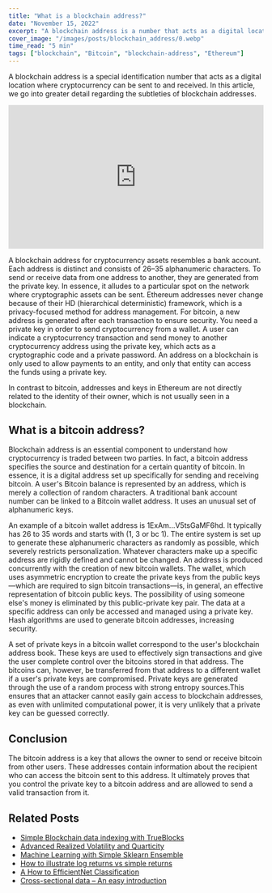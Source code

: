 ```yaml
---
title: "What is a blockchain address?"
date: "November 15, 2022"
excerpt: "A blockchain address is a number that acts as a digital location for cryptocurrency."
cover_image: "/images/posts/blockchain_address/0.webp"
time_read: "5 min"
tags: ["blockchain", "Bitcoin", "blockchain-address", "Ethereum"]
---
```


A blockchain address is a special identification number that acts as a digital location where cryptocurrency can be sent to and received.
In this article, we go into greater detail regarding the subtleties of blockchain addresses.

<div style="position: relative; padding-bottom: 56.25%;">
<iframe style="border: 1; top: 0; left: 0; width: 100%; height: 100%; position: absolute;" src="https://www.youtube.com/embed/MoQa_zdmoKs?autoplay=1&mute=1" title="YouTube video player" frameborder="0" allow="accelerometer; autoplay; clipboard-write; encrypted-media; gyroscope; picture-in-picture" allowfullscreen></iframe>
</div>

A blockchain address for cryptocurrency assets resembles a bank account. Each address is distinct and consists of 26–35 alphanumeric characters.
To send or receive data from one address to another, they are generated from the private key. In essence, it alludes to a particular spot on the network where cryptographic assets can be sent.
Ethereum addresses never change because of their HD (hierarchical deterministic) framework, which is a privacy-focused method for address management. For bitcoin, a new address is generated after each transaction to ensure security.
You need a private key in order to send cryptocurrency from a wallet. A user can indicate a cryptocurrency transaction and send money to another cryptocurrency address using the private key, which acts as a cryptographic code and a private password.
An address on a blockchain is only used to allow payments to an entity, and only that entity can access the funds using a private key.

In contrast to bitcoin, addresses and keys in Ethereum are not directly related to the identity of their owner, which is not usually seen in a blockchain.

## What is a bitcoin address?

Blockchain address is an essential component to understand how cryptocurrency is traded between two parties. In fact, a bitcoin address specifies the source and destination for a certain quantity of bitcoin.
In essence, it is a digital address set up specifically for sending and receiving bitcoin.
A user's Bitcoin balance is represented by an address, which is merely a collection of random characters.
A traditional bank account number can be linked to a Bitcoin wallet address. It uses an unusual set of alphanumeric keys.

An example of a bitcoin wallet address is 1ExAm...V5tsGaMF6hd. It typically has 26 to 35 words and starts with (1, 3 or bc 1).
The entire system is set up to generate these alphanumeric characters as randomly as possible, which severely restricts personalization. Whatever characters make up a specific address are rigidly defined and cannot be changed. An address is produced concurrently with the creation of new bitcoin wallets.
The wallet, which uses asymmetric encryption to create the private keys from the public keys—which are required to sign bitcoin transactions—is, in general, an effective representation of bitcoin public keys. The possibility of using someone else's money is eliminated by this public-private key pair. The data at a specific address can only be accessed and managed using a private key. Hash algorithms are used to generate bitcoin addresses, increasing security.

A set of private keys in a bitcoin wallet correspond to the user's blockchain address book. These keys are used to effectively sign transactions and give the user complete control over the bitcoins stored in that address. The bitcoins can, however, be transferred from that address to a different wallet if a user's private keys are compromised. Private keys are generated through the use of a random process with strong entropy sources.This ensures that an attacker cannot easily gain access to blockchain addresses, as even with unlimited computational power, it is very unlikely that a private key can be guessed correctly.

## Conclusion

The bitcoin address is a key that allows the owner to send or receive bitcoin from other users. These addresses contain information about the recipient who can access the bitcoin sent to this address. It ultimately proves that you control the private key to a bitcoin address and are allowed to send a valid transaction from it.

## Related Posts

- [Simple Blockchain data indexing with TrueBlocks](https://dspyt.com/blockchain-data-indexer-with-trueblocks)
- [Advanced Realized Volatility and Quarticity](https://dspyt.com/advanced-realized-volatility-and-quarticity)
- [Machine Learning with Simple Sklearn Ensemble](https://dspyt.com/machine-learning-simple-sklearn-ensemble)
- [How to illustrate log returns vs simple returns](https://dspyt.com/simple-returns-log-return-and-volatility-simple-introduction)
- [A How to EfficientNet Classification](https://dspyt.com/efficientnet-classification)
- [Cross-sectional data – An easy introduction](https://dspyt.com/cross-sectional-data-an-easy-introduction)
